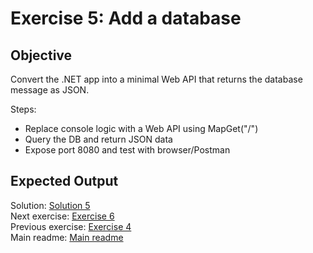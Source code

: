 # Exercise 5: Add a database

## Objective

Convert the .NET app into a minimal Web API that returns the database message as JSON.

Steps:

* Replace console logic with a Web API using MapGet("/")
* Query the DB and return JSON data
* Expose port 8080 and test with browser/Postman

## Expected Output

Solution: [Solution 5](./solutions/dot-net/5.multiple-services/README.md)  
Next exercise: [Exercise 6](./exercise-6.md)  
Previous exercise: [Exercise 4](./exercise-4.md)  
Main readme: [Main readme](./README.md)